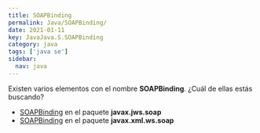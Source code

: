 ```yaml
---
title: SOAPBinding
permalink: Java/SOAPBinding/
date: 2021-01-11
key: JavaJava.S.SOAPBinding
category: java
tags: ['java se']
sidebar: 
  nav: java
---
```


Existen varios elementos con el nombre **SOAPBinding**. ¿Cuál de ellas estás buscando?
<ul>
<li><a href="/Java/SOAPBinding-javax-jws-soap/">SOAPBinding</a> en el paquete <strong>javax.jws.soap</strong></li>
<li><a href="/Java/SOAPBinding-javax-xml-ws-soap/">SOAPBinding</a> en el paquete <strong>javax.xml.ws.soap</strong></li>
<ul>
